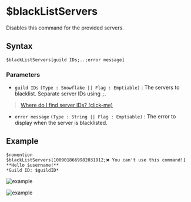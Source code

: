 # $blackListServers
 Disables this command for the provided servers.

 ## Syntax
 ```
 $blackListServers[guild IDs;..;error message]
 ```

 ### Parameters
- `guild IDs` `(Type : Snowflake || Flag : Emptiable)` : The servers to blacklist. Separate server IDs using `;`.
> [Where do I find server IDs? (click-me)](https://support.discord.com/hc/en-us/articles/206346498-Where-can-I-find-my-User-Server-Message-ID-)
- `error message` `(Type : String || Flag : Emptiable)` : The error to display when the server is blacklisted.
## Example
```
$nomention
$blackListServers[1009018669982031912;❌ You can't use this command!]
**Hello $username!**
*Guild ID: $guildID*
```
![example](https://user-images.githubusercontent.com/113303649/211995843-0d9eba33-e36a-484f-ad97-eb6e67391af1.png)

![example](https://user-images.githubusercontent.com/113303649/211996168-47ba94ff-e03d-40f9-8b33-5758454f5ce9.png)
